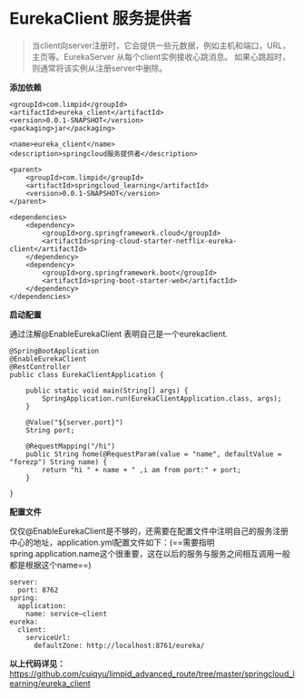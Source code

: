# EurekaClient 服务提供者
> 当client向server注册时，它会提供一些元数据，例如主机和端口，URL，主页等。EurekaServer 从每个client实例接收心跳消息。 如果心跳超时，则通常将该实例从注册server中删除。

**添加依赖**
```
<groupId>com.limpid</groupId>
<artifactId>eureka_client</artifactId>
<version>0.0.1-SNAPSHOT</version>
<packaging>jar</packaging>

<name>eureka_client</name>
<description>springcloud服务提供者</description>

<parent>
    <groupId>com.limpid</groupId>
    <artifactId>springcloud_learning</artifactId>
    <version>0.0.1-SNAPSHOT</version>
</parent>

<dependencies>
    <dependency>
        <groupId>org.springframework.cloud</groupId>
        <artifactId>spring-cloud-starter-netflix-eureka-client</artifactId>
    </dependency>
    <dependency>
        <groupId>org.springframework.boot</groupId>
        <artifactId>spring-boot-starter-web</artifactId>
    </dependency>
</dependencies> 
```
**启动配置**

通过注解@EnableEurekaClient 表明自己是一个eurekaclient.
```
@SpringBootApplication
@EnableEurekaClient
@RestController
public class EurekaClientApplication {

    public static void main(String[] args) {
        SpringApplication.run(EurekaClientApplication.class, args);
    }

    @Value("${server.port}")
    String port;

    @RequestMapping("/hi")
    public String home(@RequestParam(value = "name", defaultValue = "forezp") String name) {
        return "hi " + name + " ,i am from port:" + port;
    }

}
```
**配置文件**

仅仅@EnableEurekaClient是不够的，还需要在配置文件中注明自己的服务注册中心的地址，application.yml配置文件如下：(==需要指明spring.application.name这个很重要，这在以后的服务与服务之间相互调用一般都是根据这个name==)

```
server:
  port: 8762
spring:
  application:
    name: service—client
eureka:
  client:
    serviceUrl:
      defaultZone: http://localhost:8761/eureka/
```
**以上代码详见：** https://github.com/cuiqyu/limpid_advanced_route/tree/master/springcloud_learning/eureka_client
